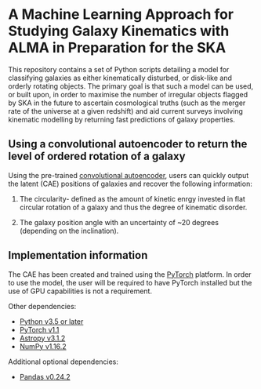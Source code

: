 # **A Machine Learning Approach for Studying Galaxy Kinematics with ALMA in Preparation for the SKA**

This repository contains a set of Python scripts detailing a model for classifying galaxies as either kinematically disturbed, or disk-like and orderly rotating objects. The primary goal is that such a model can be used, or built upon, in order to maximise the number of irregular objects flagged by SKA in the future to ascertain cosmological truths (such as the merger rate of the universe at a given redshift) and aid current surveys involving kinematic modelling by returning fast predictions of galaxy properties.   
 
## **Using a convolutional autoencoder to return the level of ordered rotation of a galaxy**

Using the pre-trained [convolutional autoencoder](https://github.com/SpaceMeerkat/CAE/blob/master/Kinematics_Tester_Files/CAE_Epoch_300.pt), users can quickly output the latent  (CAE) positions of galaxies and recover the following information:

1. The circularity- defined as the amount of kinetic enrgy invested in flat circular rotation of a galaxy and thus the degree of kinematic disorder.

2. The galaxy position angle with an uncertainty of ~20 degrees (depending on the inclination).

## **Implementation information** 

The CAE has been created and trained using the [PyTorch](https://pytorch.org/) platform. In order to use the model, the user will be required to have PyTorch installed but the use of GPU capabilities is not a requirement.

Other dependencies:

* [Python v3.5 or later](https://www.python.org/)
* [PyTorch v1.1](https://pytorch.org/)
* [Astropy v3.1.2](https://www.astropy.org/)
* [NumPy v1.16.2](https://www.numpy.org/)

Additional optional dependencies:

* [Pandas v0.24.2](https://pandas.pydata.org/)


